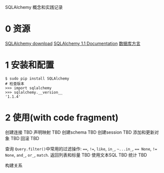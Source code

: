 SQLAlchemy 概念和实践记录

# 0 资源

[SQLAlchemy download](http://www.sqlalchemy.org/download.html)
[SQLAlchemy 1.1 Documentation](http://docs.sqlalchemy.org/en/rel_1_1/)
[数据库方言](http://docs.sqlalchemy.org/en/rel_1_1/dialects/index.html)

# 1 安装和配置

	$ sudo pip install SQLAlchemy
	# 检查版本
	>>> import sqlalchemy
	>>> sqlalchemy.__version__
	'1.1.4'

# 2 使用(with code fragment)

创建连接 TBD
声明映射 TBD
创建schema TBD
创建session TBD
添加和更新对象 TBD
回滚 TBD

查询
`Query.filter()`中常用的过滤操作: `==`, `!=`, `like`, `in_`, `~...in_`, `== None`, `!= None`, `and_`, `or_`, `match`.
返回列表和标量 TBD
使用文本SQL TBD
统计 TBD  

构建关系